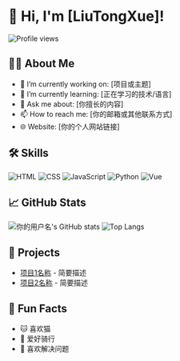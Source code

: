 # 👋 Hi, I'm [LiuTongXue]!

![Profile views](https://komarev.com/ghpvc/?username=TongXue-Liu&color=green)

## 🧑‍💻 About Me
- 🔭 I’m currently working on: [项目或主题]
- 🌱 I’m currently learning: [正在学习的技术/语言]
- 💬 Ask me about: [你擅长的内容]
- 📫 How to reach me: [你的邮箱或其他联系方式]
- 🌐 Website: [你的个人网站链接]

## 🛠️ Skills
![HTML](https://img.shields.io/badge/-HTML5-333?style=flat&logo=html5)
![CSS](https://img.shields.io/badge/-CSS3-333?style=flat&logo=css3)
![JavaScript](https://img.shields.io/badge/-JavaScript-333?style=flat&logo=javascript)
![Python](https://img.shields.io/badge/-Python-333?style=flat&logo=python)
![Vue](https://img.shields.io/badge/-Vue.js-333?style=flat&logo=vue.js)

## 📈 GitHub Stats
![你的用户名's GitHub stats](https://github-readme-stats.vercel.app/api?username=TongXue-Liu&show_icons=true&theme=radical)
![Top Langs](https://github-readme-stats.vercel.app/api/top-langs/?username=TongXue-Liu&layout=compact)

## 📂 Projects
- [项目1名称](链接) - 简要描述
- [项目2名称](链接) - 简要描述

## 🎯 Fun Facts
- 🐱 喜欢猫
- 🚴 爱好骑行
- 🧩 喜欢解决问题
